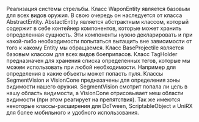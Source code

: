 Реализация системы стрельбы.
Класс WaponEntity является базовым для всех видов оружия. В свою очередь он наследуется от класса AbstractEntity.
AbstactEntity является абстрактным классом, который содержит в себе контейнер компонентов, которые может хранить определенная сущность. Эти компоненты нужно декларировать и 
при какой-либо необходимости попытаться вытащить вне зависимости от того к какому Entity мы обращаемся.
Класс BaseProjectile является базовым классом для всех видов боеприпасов.
Класс TagHolder предназначен для хранения списка определенных тегов, которые мы можем использовать при любой необходимости.
Например для определения в какие объекты может попасть пуля.
Классы SegmentVision и VisionCone предназачены для определения зоны видимости нашего оружия. SegmentVision смотрит попала ли цель в нашу область видимости, 
а VisionCone отрисовывает меш области видимости (при этом реагирует на препятствия).
Так же имеются некоторые классы-расширения для DoTween, ScriptableObject и UniRX для более мобильного и удобного использования.
